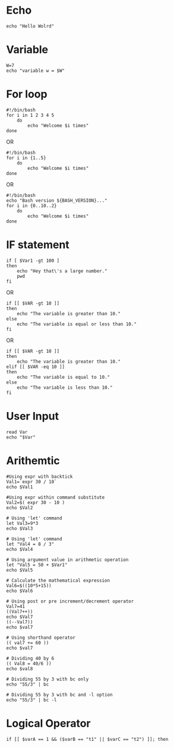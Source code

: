 # Echo

    echo "Hello Wolrd"

# Variable

    W=7
    echo "variable w = $W"

# For loop

    #!/bin/bash
    for i in 1 2 3 4 5
        do
            echo "Welcome $i times"
    done

OR

    #!/bin/bash
    for i in {1..5}
        do
            echo "Welcome $i times"
    done

OR

    #!/bin/bash
    echo "Bash version ${BASH_VERSION}..."
    for i in {0..10..2}
        do 
            echo "Welcome $i times"
    done

# IF statement

    if [ $Var1 -gt 100 ]
    then
        echo "Hey that\'s a large number."
        pwd
    fi
OR

    if [[ $VAR -gt 10 ]]
    then
        echo "The variable is greater than 10."
    else
        echo "The variable is equal or less than 10."
    fi

OR

    if [[ $VAR -gt 10 ]]
    then
        echo "The variable is greater than 10."
    elif [[ $VAR -eq 10 ]]
    then
        echo "The variable is equal to 10."
    else
        echo "The variable is less than 10."
    fi

# User Input 

    read Var
    echo "$Var"

# Arithemtic

    #Using expr with backtick
    Val1=`expr 30 / 10`
    echo $Val1
    
    #Using expr within command substitute
    Val2=$( expr 30 - 10 )
    echo $Val2

    # Using 'let' command
    let Val3=9*3
    echo $Val3
    
    # Using 'let' command
    let "Val4 = 8 / 3"
    echo $Val4

    # Using argument value in arithmetic operation
    let "Val5 = 50 + $Var1"
    echo $Val5

    # Calculate the mathematical expression
    Val6=$((10*5+15))
    echo $Val6
    
    # Using post or pre increment/decrement operator
    Val7=41
    ((Val7++))
    echo $Val7
    ((--Val7))
    echo $val7
    
    # Using shorthand operator
    (( val7 += 60 ))
    echo $val7
    
    # Dividing 40 by 6
    (( Val8 = 40/6 ))
    echo $val8

    # Dividing 55 by 3 with bc only
    echo "55/3" | bc
    
    # Dividing 55 by 3 with bc and -l option
    echo "55/3" | bc -l

# Logical Operator

    if [[ $varA == 1 && ($varB == "t1" || $varC == "t2") ]]; then



